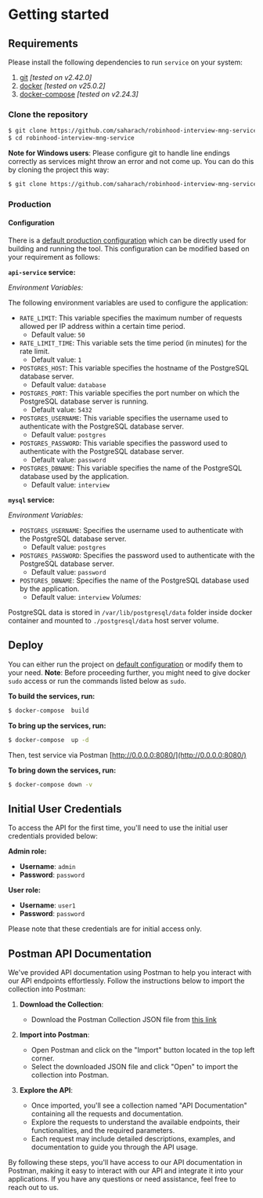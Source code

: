 
# Getting started

## Requirements


Please install the following dependencies to run `service` on your system:

1. [git](https://git-scm.com/) *[tested on v2.42.0]*
2. [docker](https://www.docker.com/) *[tested on v25.0.2]*
3. [docker-compose](https://docs.docker.com/compose/) *[tested on v2.24.3]*

### Clone the repository

```sh
$ git clone https://github.com/saharach/robinhood-interview-mng-service.git
$ cd robinhood-interview-mng-service
```

**Note for Windows users**: Please configure git to handle line endings correctly as services might throw an error and not come up. You can do this by cloning the project this way:

```sh
$ git clone https://github.com/saharach/robinhood-interview-mng-service.git --config core.autocrlf=input
```

### Production

#### Configuration
There is a [default production configuration](../docker-compose.yml) which can be directly used for building and running the tool. This configuration can be modified based on your requirement as follows:

**`api-service` service:**

*Environment Variables:*

The following environment variables are used to configure the application:

- `RATE_LIMIT`: This variable specifies the maximum number of requests allowed per IP address within a certain time period.
  - Default value: `50`
- `RATE_LIMIT_TIME`: This variable sets the time period (in minutes) for the rate limit.
  - Default value: `1`
- `POSTGRES_HOST`: This variable specifies the hostname of the PostgreSQL database server.
  - Default value: `database`
- `POSTGRES_PORT`: This variable specifies the port number on which the PostgreSQL database server is running.
  - Default value: `5432`
- `POSTGRES_USERNAME`: This variable specifies the username used to authenticate with the PostgreSQL database server.
  - Default value: `postgres`
- `POSTGRES_PASSWORD`: This variable specifies the password used to authenticate with the PostgreSQL database server.
  - Default value: `password`
- `POSTGRES_DBNAME`: This variable specifies the name of the PostgreSQL database used by the application.
  - Default value: `interview`

**`mysql` service:**

*Environment Variables:*

- `POSTGRES_USERNAME`: Specifies the username used to authenticate with the PostgreSQL database server.
  - Default value: `postgres`
- `POSTGRES_PASSWORD`: Specifies the password used to authenticate with the PostgreSQL database server.
  - Default value: `password`
- `POSTGRES_DBNAME`: Specifies the name of the PostgreSQL database used by the application.
  - Default value: `interview`
*Volumes:*

PostgreSQL data is stored in `/var/lib/postgresql/data` folder inside docker container and mounted to `./postgresql/data` host server volume.


## Deploy

You can either run the project on [default configuration](./docker-compose.yml) or modify them to your need.
**Note**: Before proceeding further, you might need to give docker `sudo` access or run the commands listed below as `sudo`.

**To build the services, run:**

```sh
$ docker-compose  build
```

**To bring up the services, run:**

```sh
$ docker-compose  up -d
```

Then, test service via Postman  [http://0.0.0.0:8080/](http://0.0.0.0:8080/)

**To bring down the services, run:**

```sh
$ docker-compose down -v
```
## Initial User Credentials

To access the API for the first time, you'll need to use the initial user credentials provided below:

**Admin role:**
- **Username**: `admin`
- **Password**: `password`

**User role:**
- **Username**: `user1`
- **Password**: `password`

Please note that these credentials are for initial access only. 


## Postman API Documentation

We've provided API documentation using Postman to help you interact with our API endpoints effortlessly. Follow the instructions below to import the collection into Postman:

1. **Download the Collection**: 
   - Download the Postman Collection JSON file from [this link](./api-document/Robinhood.postman_collection.json)

2. **Import into Postman**:
   - Open Postman and click on the "Import" button located in the top left corner.
   - Select the downloaded JSON file and click "Open" to import the collection into Postman.

3. **Explore the API**:
   - Once imported, you'll see a collection named "API Documentation" containing all the requests and documentation.
   - Explore the requests to understand the available endpoints, their functionalities, and the required parameters.
   - Each request may include detailed descriptions, examples, and documentation to guide you through the API usage.

By following these steps, you'll have access to our API documentation in Postman, making it easy to interact with our API and integrate it into your applications. If you have any questions or need assistance, feel free to reach out to us.




